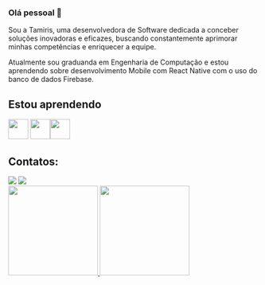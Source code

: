 ### Olá pessoal 👋

Sou a Tamiris, uma desenvolvedora de Software dedicada a conceber soluções inovadoras e eficazes, buscando constantemente aprimorar minhas competências e enriquecer a equipe.

Atualmente sou graduanda em Engenharia de Computação e estou aprendendo sobre desenvolvimento Mobile com React Native com o uso do banco de dados Firebase.

## Estou aprendendo

<img loading="lazy" src="https://cdn.jsdelivr.net/gh/devicons/devicon/icons/javascript/javascript-original.svg" width="40" height="40"/> <img loading="lazy" src="https://cdn.jsdelivr.net/gh/devicons/devicon/icons/firebase/firebase-plain-wordmark.svg" width="40" height="40"/><img loading="lazy" src="https://cdn.jsdelivr.net/gh/devicons/devicon/icons/react/react-original-wordmark.svg" width="40" height="40"/>

## Contatos:

<div>
<a href = "mailto:contato@tamiris.lemes18@gmail.com"><img loading="lazy" src="https://img.shields.io/badge/Gmail-D14836?style=for-the-badge&logo=gmail&logoColor=white" target="_blank"></a>
<a href="https://www.linkedin.com/in/tamiristavaress/" target="_blank"><img loading="lazy" src="https://img.shields.io/badge/-LinkedIn-%230077B5?style=for-the-badge&logo=linkedin&logoColor=white" target="_blank"></a>   
</div>

<div>
<a href="https://github.com/tamitavares">
<img loading="lazy" height="180em" src="https://github-readme-stats.vercel.app/api/top-langs/?username=tamitavares&layout=compact&langs_count=7&theme=dracula"/>
<img loading="lazy" height="180em" src="https://github-readme-stats.vercel.app/api?username=tamitavares&show_icons=true&theme=dracula&include_all_commits=true&count_private=true"/>
</div>

